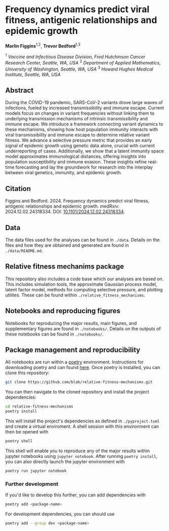 # Frequency dynamics predict viral fitness, antigenic relationships and epidemic growth

**Marlin Figgins**<sup>1,2</sup>, **Trevor Bedford**<sup>1,3</sup>

<sup>1</sup> *Vaccine and Infectious Disease Division, Fred Hutchinson Cancer Research Center, Seattle, WA, USA*
<sup>2</sup> *Department of Applied Mathematics, University of Washington, Seattle, WA, USA*
<sup>3</sup> *Howard Hughes Medical Institute, Seattle, WA, USA*

## Abstract

During the COVID-19 pandemic, SARS-CoV-2 variants drove large waves of infections, fueled by increased transmissibility and immune escape.
Current models focus on changes in variant frequencies without linking them to underlying transmission mechanisms of intrinsic transmissibility and immune escape.
We introduce a framework connecting variant dynamics to these mechanisms, showing how host population immunity interacts with viral transmissibility and immune escape to determine relative variant fitness.
We advance a selective pressure metric that provides an early signal of epidemic growth using genetic data alone, crucial with current underreporting of cases.
Additionally, we show that a latent immunity space model approximates immunological distances, offering insights into population susceptibility and immune evasion.
These insights refine real-time forecasting and lay the groundwork for research into the interplay between viral genetics, immunity, and epidemic growth.

## Citation
Figgins and Bedford. 2024. Frequency dynamics predict viral fitness, antigenic relationships and epidemic growth. medRxiv: 2024.12.02.24318334. DOI: [10.1101/2024.12.02.24318334](https://doi.org/10.1101/2024.12.02.24318334).

## Data

The data files used for the analyses can be found in `./data`.
Details on the files and how they are obtained and generated are found in `./data/README.md`.

## Relative fitness mechanims package

This repository also includes a code base which our analyses are based on.
This includes simulation tools, the approximate Gaussian process model, latent factor model, methods for computing selective pressure, and plotting utilites.
These can be found within `./relative_fitness_mechanisms`.

## Notebooks and reproducing figures

Notebooks for reproducing the major results, main figures, and supplementary figures are found in `./notebooks/`.
Details on the outputs of these notebooks can be found in `./notebooks/`.

## Package management and reproducibility

All notebooks are run within a [poetry](https://python-poetry.org/) environment.
Instructions for downloading poetry and can found [here](https://python-poetry.org/docs/#installing-with-the-official-installer).
Once poetry is installed, you can clone this repository:

```bash
git clone https://github.com/blab/relative-fitness-mechanisms.git
```

You can then navigate to the cloned repository and install the project dependencies:

```bash
cd relative-fitness-mechanisms
poetry install
```

This will install the project's dependencies as defined in `./pyproject.toml` and create a virtual enviroment.
A shell session with this environment can then be opened with

```bash
poetry shell
```

This shell will enable you to reproduce any of the major results within jupyter notebooks using `jupyter notebook`.
After running `poetry install`, you can also directly launch the jupyter environment with

```bash
poetry run jupyter notebook
```

### Further development

If you'd like to develop this further, you can add dependencies with

```bash
poetry add <package-name>
```

For development dependencies, you can should use

```bash
poetry add --group dev <package-name>
```
